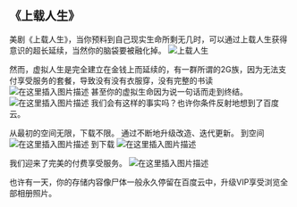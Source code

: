 
## 《上载人生》
美剧《上载人生》，当你预料到自己现实生命所剩无几时，可以通过上载人生获得意识的超长延续，当然你的脑袋要被融化掉。
![上载人生](https://i-blog.csdnimg.cn/blog_migrate/8f1be965efcfd0f4b2c9607f108ee449.png)




然而，虚拟人生是完全建立在金钱上而延续的，有一群所谓的2G族，因为无法支付享受服务的套餐，导致没有没有衣服穿，没有完整的书读
![在这里插入图片描述](https://i-blog.csdnimg.cn/blog_migrate/54ca337b4443fb9515e9c4d924765a89.png)
甚至你的虚拟生命因为说一句话而走到终结。
![在这里插入图片描述](https://i-blog.csdnimg.cn/blog_migrate/4eb8a59be477afbf32cecaba94d0b181.png)
我们会有这样的事实吗？也许你条件反射地想到了百度云。

从最初的空间无限，下载不限。
通过不断地升级改造、迭代更新。
到空间
![在这里插入图片描述](https://i-blog.csdnimg.cn/blog_migrate/ce92aef421c9d4aadfbf20f0d35c0413.png)
到下载
![在这里插入图片描述](https://i-blog.csdnimg.cn/blog_migrate/1a6be0de6d9a3a908f1e1ff9806c7e65.png)

我们迎来了完美的付费享受服务。
![在这里插入图片描述](https://i-blog.csdnimg.cn/blog_migrate/7848ddb76b68dc215207bbd58e52588e.png)


也许有一天，你的存储内容像尸体一般永久停留在百度云中，升级VIP享受浏览全部相册照片。


